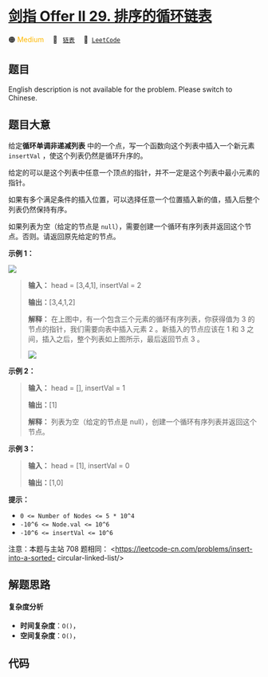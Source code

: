 # [剑指 Offer II 29. 排序的循环链表](https://leetcode.cn/problems/4ueAj6)

🟠 <font color=#ffb800>Medium</font>&emsp; 🔖&ensp; [`链表`](/leetcode/outline/tag/linked-list.md)&emsp; 🔗&ensp;[`LeetCode`](https://leetcode.cn/problems/4ueAj6)

## 题目

English description is not available for the problem. Please switch to
Chinese.


## 题目大意

给定**循环单调非递减列表** 中的一个点，写一个函数向这个列表中插入一个新元素 `insertVal` ，使这个列表仍然是循环升序的。

给定的可以是这个列表中任意一个顶点的指针，并不一定是这个列表中最小元素的指针。

如果有多个满足条件的插入位置，可以选择任意一个位置插入新的值，插入后整个列表仍然保持有序。

如果列表为空（给定的节点是 `null`），需要创建一个循环有序列表并返回这个节点。否则。请返回原先给定的节点。



**示例 1：**

![](https://assets.leetcode.com/uploads/2019/01/19/example_1_before_65p.jpg)  


> 
> 
> 
> 
> 
> **输入：** head = [3,4,1], insertVal = 2
> 
> **输出：**[3,4,1,2]
> 
> **解释：** 在上图中，有一个包含三个元素的循环有序列表，你获得值为 3 的节点的指针，我们需要向表中插入元素 2 。新插入的节点应该在 1 和 3 之间，插入之后，整个列表如上图所示，最后返回节点 3 。
> 
> 
> 
> ![](https://assets.leetcode.com/uploads/2019/01/19/example_1_after_65p.jpg)
> 
> 

**示例 2：**

> 
> 
> 
> 
> 
> **输入：** head = [], insertVal = 1
> 
> **输出：**[1]
> 
> **解释：** 列表为空（给定的节点是 null），创建一个循环有序列表并返回这个节点。
> 
> 

**示例 3：**

> 
> 
> 
> 
> 
> **输入：** head = [1], insertVal = 0
> 
> **输出：**[1,0]
> 
> 



**提示：**

  * `0 <= Number of Nodes <= 5 * 10^4`
  * `-10^6 <= Node.val <= 10^6`
  * `-10^6 <= insertVal <= 10^6`



注意：本题与主站 708 题相同： <https://leetcode-cn.com/problems/insert-into-a-sorted-
circular-linked-list/>


## 解题思路

#### 复杂度分析

- **时间复杂度**：`O()`，
- **空间复杂度**：`O()`，

## 代码

```javascript

```